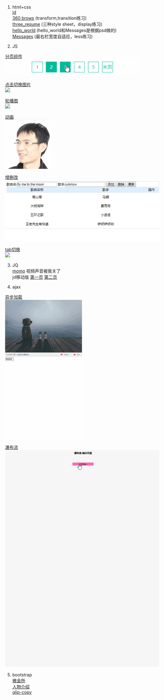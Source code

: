 1. html+css  
[jd](https://liuruiqi1993.github.io/project-test/jd/index.html)  
[360 brows](https://liuruiqi1993.github.io/project-test/360-copy/index.html) (transform,transition练习)  
[three_resume](https://liuruiqi1993.github.io/project-test/three_resume/resume.html) (三种style sheet，display练习)  
[hello_world](https://liuruiqi1993.github.io/project-test/hellow_world/hello_world.html) (hello_world和Messages是根据psd做的)  
[Messages](https://liuruiqi1993.github.io/project-test/message/index.html) (最右栏宽度自适应，less练习)

2. JS

[分页组件](https://liuruiqi1993.github.io/project-test/switch-pages/test.html)  
![](https://github.com/liuruiqi1993/project-test/blob/master/switch-pages/switch-page.gif)  
  
[点击切换图片](https://liuruiqi1993.github.io/project-test/switch-figures/1st/index.html)  
![](https://github.com/liuruiqi1993/project-test/blob/master/switch-figures/1st/images/switch1st.gif)  
  
[轮播图](https://liuruiqi1993.github.io/project-test/switch-figures/2nd/index.html)  
![](https://github.com/liuruiqi1993/project-test/blob/master/switch-figures/2nd/images/switch2nd.gif)  
  
[动画](https://liuruiqi1993.github.io/project-test/say-cheese/index.html)  
![](https://github.com/liuruiqi1993/project-test/blob/master/say-cheese/say-cheese.gif)  
  
[增删改](https://liuruiqi1993.github.io/project-test/song/index.html)  
![](https://github.com/liuruiqi1993/project-test/blob/master/song/song.gif)  
  
[tab切换](https://liuruiqi1993.github.io/project-test/switch-tab/index.html)  
![](https://github.com/liuruiqi1993/project-test/blob/master/switch-tab/switch.png)

3. JQ  
[momo](https://liuruiqi1993.github.io/project-test/momo-copy/index.html) 视频声音被我关了  
jd移动版 [第一页](https://github.com/liuruiqi1993/project-test/tree/master/jd_forPhone) [第二页](https://liuruiqi1993.github.io/project-test/jd_forPhone/item.html#)  


4. ajax

[异步加载](https://github.com/liuruiqi1993/project-test/tree/master/get_more)  
![](https://github.com/liuruiqi1993/project-test/blob/master/get_more/images/get-more.gif)  
  
[瀑布流](https://github.com/liuruiqi1993/project-test/tree/master/water_fall)  
![](https://github.com/liuruiqi1993/project-test/blob/master/water_fall/images/water-fall.gif)

5. bootstrap  
[微金所](https://liuruiqi1993.github.io/project-test/weijinsuo/index.html)  
[人物介绍](https://liuruiqi1993.github.io/project-test/baike/index.html)  
[qlip-copy](https://liuruiqi1993.github.io/project-test/bootstrap-train/index.html)  
